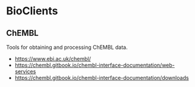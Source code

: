 # BioClients

## ChEMBL

Tools for obtaining and processing ChEMBL data.

* https://www.ebi.ac.uk/chembl/
* https://chembl.gitbook.io/chembl-interface-documentation/web-services
* https://chembl.gitbook.io/chembl-interface-documentation/downloads

